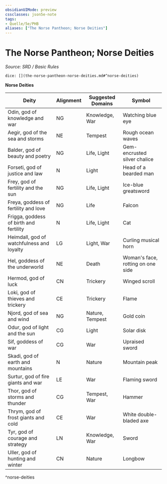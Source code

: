 ```yaml
---
obsidianUIMode: preview
cssclasses: json5e-note
tags:
- Quelle/5e/PHB
aliases: ["The Norse Pantheon; Norse Deities"]
---
```

# The Norse Pantheon; Norse Deities
*Source: SRD / Basic Rules* 

`dice: [](the-norse-pantheon-norse-deities.md#^norse-deities)`

**Norse Deities**

| Deity                                     | Alignment | Suggested Domains | Symbol                            |
| ----------------------------------------- | --------- | ----------------- | --------------------------------- |
| Odin, god of knowledge and war            | NG        | Knowledge, War    | Watching blue eye                 |
| Aegir, god of the sea and storms          | NE        | Tempest           | Rough ocean waves                 |
| Balder, god of beauty and poetry          | NG        | Life, Light       | Gem-encrusted silver chalice      |
| Forseti, god of justice and law           | N         | Light             | Head of a bearded man             |
| Frey, god of fertility and the sun        | NG        | Life, Light       | Ice-blue greatsword               |
| Freya, goddess of fertility and love      | NG        | Life              | Falcon                            |
| Frigga, goddess of birth and fertility    | N         | Life, Light       | Cat                               |
| Heimdall, god of watchfulness and loyalty | LG        | Light, War        | Curling musical horn              |
| Hel, goddess of the underworld            | NE        | Death             | Woman's face, rotting on one side |
| Hermod, god of luck                       | CN        | Trickery          | Winged scroll                     |
| Loki, god of thieves and trickery         | CE        | Trickery          | Flame                             |
| Njord, god of sea and wind                | NG        | Nature, Tempest   | Gold coin                         |
| Odur, god of light and the sun            | CG        | Light             | Solar disk                        |
| Sif, goddess of war                       | CG        | War               | Upraised sword                    |
| Skadi, god of earth and mountains         | N         | Nature            | Mountain peak                     |
| Surtur, god of fire giants and war        | LE        | War               | Flaming sword                     |
| Thor, god of storms and thunder           | CG        | Tempest, War      | Hammer                            |
| Thrym, god of frost giants and cold       | CE        | War               | White double-bladed axe           |
| Tyr, god of courage and strategy          | LN        | Knowledge, War    | Sword                             |
| Uller, god of hunting and winter          | CN        | Nature            | Longbow                           |
^norse-deities
